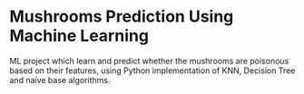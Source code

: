 # Mushrooms Prediction Using Machine Learning
ML project which learn and predict whether the mushrooms are poisonous based on their features,
using Python implementation of KNN, Decision Tree and naïve base algorithms.
